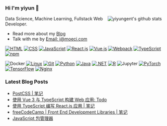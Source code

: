 ### Hi I'm yiyun 👋

<!-- Matomo Image Tracker-->
<img align="right" referrerpolicy="no-referrer-when-downgrade" src="https://matomo.moeci.com/matomo.php?idsite=2&amp;rec=1&amp;action_name=GitHub.yiyungent.README" style="border:0" alt="" />
<!-- End Matomo -->

<!-- <img align="right" src="https://github-readme-stats.vercel.app/api?username=yiyungent&show_icons=true&icon_color=0366d6&bg_color=ffffff&hide_title=true&hide=contribs&include_all_commits=true&count_private=true" alt="yiyungent's github stats"/> -->
<img align="right" src="https://github-readme-stats-git-masterrstaa-rickstaa.vercel.app/api?username=yiyungent&show_icons=true&icon_color=0366d6&bg_color=ffffff&hide_title=true&hide=contribs&include_all_commits=true&count_private=true" alt="yiyungent's github stats"/>

Data Science, Machine Learning, Fullstack Web Developer.

- Read more about my [Blog](https://moeci.com/)
- Talk with me by [Email: i@moeci.com](mailto:i@moeci.com)

<!-- 图标与颜色: https://simpleicons.org/ -->

[![HTML](https://img.shields.io/badge/-HTML5-e34f26?style=flat-square&logo=HTML5&logoColor=fff)](https://html.spec.whatwg.org)
[![CSS](https://img.shields.io/badge/-CSS3-1572B6?style=flat-square&logo=css3&logoColor=white)](https://www.w3.org/Style/CSS/)
[![JavaScript](https://img.shields.io/badge/-JavaScript-F7DF1E?style=flat-square&logo=JavaScript&logoColor=white&color=F7DF1E)](https://www.ecma-international.org)
[![React.js](https://img.shields.io/badge/-React.js-61DAFB?style=flat-square&logo=React&logoColor=ffffff)](https://github.com/facebook/react)
[![Vue.js](https://img.shields.io/badge/-Vue.js-4FC08D?style=flat-square&logo=Vue.js&logoColor=ffffff)](https://github.com/vuejs/core)
[![Webpack](https://img.shields.io/badge/-Webpack-8DD6F9?style=flat-square&logo=webpack&logoColor=ffffff&color=8DD6F9)](https://github.com/webpack/webpack)
[![TypeScript](https://img.shields.io/badge/-TypeScript-3178C6?style=flat-square&logo=typescript&logoColor=white)](https://github.com/microsoft/TypeScript)
[![npm](https://img.shields.io/badge/-NPM-CB3837?style=flat-square&logo=npm&logoColor=white)](https://www.npmjs.com/)
<!-- [![Cordova](https://img.shields.io/badge/-Cordova-000?style=flat-square&logo=ApacheCordova&logoColor=E8E8E8)](https://cordova.apache.org/) -->
![Docker](https://img.shields.io/badge/-Docker-2496ED?style=flat-square&logo=docker&logoColor=ffffff)
[![Linux](https://img.shields.io/badge/-Linux-333333?style=flat-square&logo=linux&logoColor=white)](https://www.linuxfoundation.org/)
[![Git](https://img.shields.io/badge/-Git-f05032?style=flat-square&logo=git&logoColor=white)](https://git-scm.com/)
[![Python](https://img.shields.io/badge/-Python-3776AB?style=flat-square&logo=python&logoColor=ffffff)](https://www.python.org/)
[![Java](https://img.shields.io/badge/-Java-007396?style=flat-square&logo=openjdk&logoColor=ffffff)](https://www.java.com/)
[![.NET](https://img.shields.io/badge/-.NET-512BD4?style=flat-square&logo=C-Sharp&logoColor=ffffff)](https://docs.microsoft.com/en-us/dotnet/csharp/)
[![R](https://img.shields.io/badge/-R-276DC3?style=flat-square&logo=r)](https://www.r-project.org/)
![Jupyter](https://img.shields.io/badge/-Jupyter-F37626?style=flat-square&logo=jupyter&logoColor=ffffff)
[![PyTorch](https://img.shields.io/badge/-PyTorch-e74a2b?style=flat-square&logo=PyTorch&logoColor=fff)](https://pytorch.org/)
[![TensorFlow](https://img.shields.io/badge/-TensorFlow-ff6f00?style=flat-square&logo=tensorflow&logoColor=white)](https://www.tensorflow.org/)
[![Nginx](https://img.shields.io/badge/-Nginx-009639?style=flat-square&logo=Nginx&logoColor=white)](http://nginx.org/)




### Latest Blog Posts

<!-- BLOG-POST-LIST:START -->
- [PostCSS | 笔记](https://moeci.com/posts/2023/07/postcss-notebook/)
- [使用 Vue 3 与 TypeScript 构建 Web 应用: Todo](https://moeci.com/posts/2023/06/vue3-using-typescript-notebook/)
- [使用 TypeScript 编写 React.js 应用 | 笔记](https://moeci.com/posts/2023/06/react-using-typescript-notebook/)
- [freeCodeCamp | Front End Development Libraries | 笔记](https://moeci.com/posts/2023/06/freecodecamp-front-end-development-libraries-notebook/)
- [JavaScript 包管理器](https://moeci.com/posts/2023/05/javascript-package-manager-note/)
<!-- BLOG-POST-LIST:END -->
